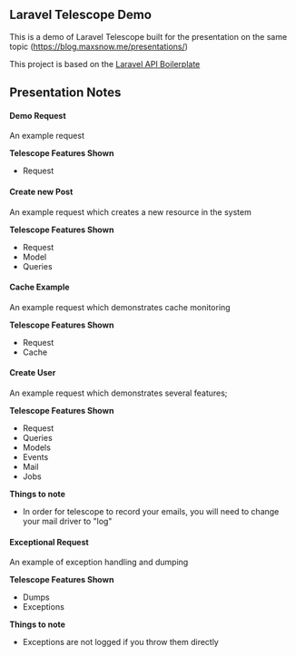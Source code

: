 ## Laravel Telescope Demo
This is a demo of Laravel Telescope built for the presentation on the same topic (https://blog.maxsnow.me/presentations/)

This project is based on the [Laravel API Boilerplate](https://github.com/specialtactics/l5-api-boilerplate)

## Presentation Notes

#### Demo Request
An example request 

**Telescope Features Shown**
 - Request
 
#### Create new Post
An example request which creates a new resource in the system

**Telescope Features Shown**
 - Request
 - Model
 - Queries
 
#### Cache Example
An example request which demonstrates cache monitoring
 
**Telescope Features Shown**
  - Request
  - Cache
  
#### Create User 
An example request which demonstrates several features;

**Telescope Features Shown**
 - Request
 - Queries
 - Models
 - Events
 - Mail
 - Jobs

**Things to note**
 - In order for telescope to record your emails, you will need to change your mail driver to "log"

#### Exceptional Request
An example of exception handling and dumping

**Telescope Features Shown**
 - Dumps
 - Exceptions
 
**Things to note**
 - Exceptions are not logged if you throw them directly